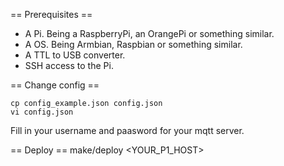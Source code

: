 

== Prerequisites ==
- A Pi. Being a RaspberryPi, an OrangePi or something similar.
- A OS. Being Armbian, Raspbian or something similar.
- A TTL to USB converter.
- SSH access to the Pi.

== Change config ==
```
cp config_example.json config.json
vi config.json
```
Fill in your username and paasword for your mqtt server.

== Deploy ==
make/deploy <YOUR_P1_HOST>

